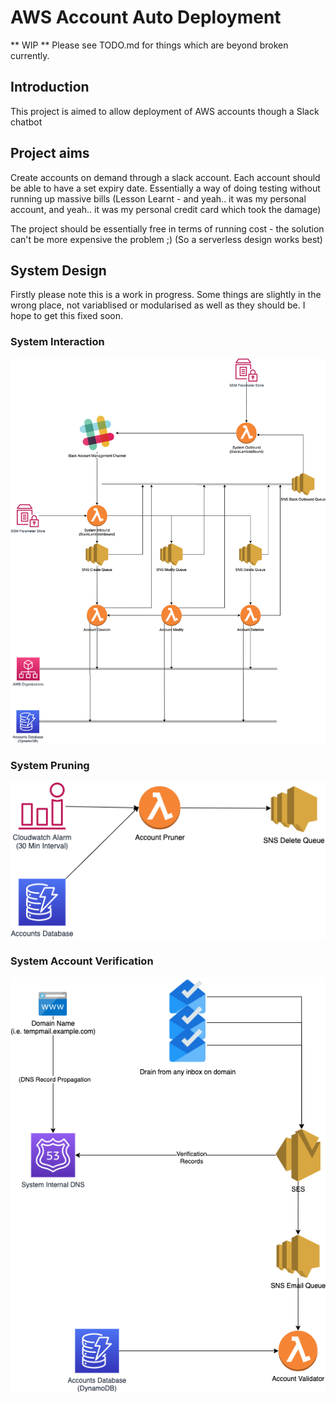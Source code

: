 # AWS Account Auto Deployment

** WIP ** 
Please see TODO.md for things which are beyond broken currently.

## Introduction

This project is aimed to allow deployment of AWS accounts though a Slack chatbot

## Project aims

Create accounts on demand through a slack account. Each account should be able to have a set expiry date. 
Essentially a way of doing testing without running up massive bills (Lesson Learnt - and yeah.. it was my personal account, and yeah.. it was my personal credit card which took the damage)

The project should be essentially free in terms of running cost - the solution can't be more expensive the problem ;)
(So a serverless design works best)

## System Design

Firstly please note this is a work in progress. Some things are slightly in the wrong place, not variablised or modularised as well as they should be.
I hope to get this fixed soon.

### System Interaction
![ System Interaction ](docs/images/aws-auto-account-interaction.png "System Interaction")

### System Pruning
![ System Pruning ](docs/images/aws-auto-account-backend-pruning.png "System Pruning")

### System Account Verification
![ System Account Verification ](docs/images/aws-auto-account-backend-verify-account.png "System Account Verification")